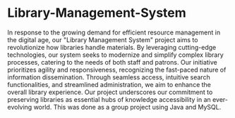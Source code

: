 # Library-Management-System
In response to the growing demand for efficient resource management in the digital age, our "Library Management System" project aims to revolutionize how libraries handle materials. By leveraging cutting-edge technologies, our system seeks to modernize and simplify complex library processes, catering to the needs of both staff and patrons. Our initiative prioritizes agility and responsiveness, recognizing the fast-paced nature of information dissemination. Through seamless access, intuitive search functionalities, and streamlined administration, we aim to enhance the overall library experience. Our project underscores our commitment to preserving libraries as essential hubs of knowledge accessibility in an ever-evolving world. This was done as a group project using Java and MySQL.
